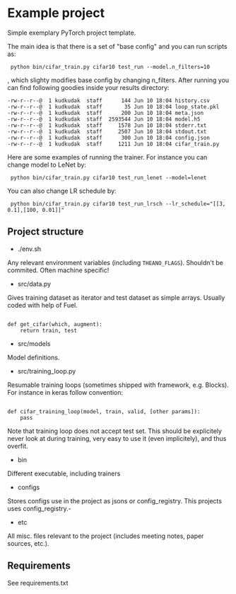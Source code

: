 # Example project

Simple exemplary PyTorch project template. 

The main idea is that there is a set of "base config" and you can run scripts as:

```
 python bin/cifar_train.py cifar10 test_run --model.n_filters=10 
```

, which slighty modifies base config by changing n_filters. After running you can find following goodies inside
your results directory:

```
-rw-r--r--@  1 kudkudak  staff      144 Jun 10 18:04 history.csv
-rw-r--r--@  1 kudkudak  staff       35 Jun 10 18:04 loop_state.pkl
-rw-r--r--@  1 kudkudak  staff      200 Jun 10 18:04 meta.json
-rw-r--r--@  1 kudkudak  staff  2593544 Jun 10 18:04 model.h5
-rw-r--r--@  1 kudkudak  staff     1578 Jun 10 18:04 stderr.txt
-rw-r--r--@  1 kudkudak  staff     2507 Jun 10 18:04 stdout.txt
-rw-r--r--@  1 kudkudak  staff      300 Jun 10 18:04 config.json
-rw-r--r--@  1 kudkudak  staff     1211 Jun 10 18:04 cifar_train.py
```

Here are some examples of running the trainer. For instance you can change model to LeNet by:

```
 python bin/cifar_train.py cifar10 test_run_lenet --model=lenet
```

You can also change LR schedule by:

```
 python bin/cifar_train.py cifar10 test_run_lrsch --lr_schedule="[[3, 0.1],[100, 0.01]]"
```


## Project structure

* ./env.sh

Any relevant environment variables (including `THEANO_FLAGS`). Shouldn't be commited. Often machine specific! 

* src/data.py

Gives training dataset as iterator and test dataset as simple arrays. Usually coded with help of Fuel.

```{python}

def get_cifar(which, augment):
    return train, test

```

* src/models

Model definitions.

* src/training_loop.py

Resumable training loops (sometimes shipped with framework, e.g. Blocks). For instance in keras follow convention:

```{python}

def cifar_training_loop(model, train, valid, [other params]):
    pass

```

Note that training loop does not accept test set. This should be explicitely never look at during training,
very easy to use it (even implicitely), and thus overfit.

* bin

Different executable, including trainers

* configs

Stores configs use in the project as jsons or config_registry. This projects uses config_registry.-

* etc

All misc. files relevant to the project (includes meeting notes, paper sources, etc.).

## Requirements

See requirements.txt